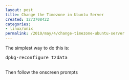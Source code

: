 ```yaml
---
layout: post
title: Change the Timezone in Ubuntu Server
created: 1273708422
categories:
- linux/unix
permalink: /2010/may/4/change-timezone-ubuntu-server
---
```

<p>The simplest way to do this is:</p>
<pre>
dpkg-reconfigure tzdata

</pre>
<p>Then follow the onscreen prompts</p>
